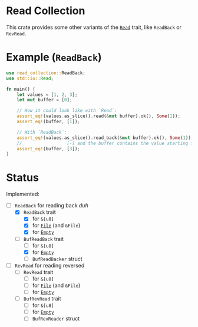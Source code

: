 # Read Collection
This crate provides some other variants of the [`Read`] trait, like `ReadBack` or `RevRead`.

# Example (`ReadBack`)
```rust
use read_collection::ReadBack;
use std::io::Read;

fn main() {
    let values = [1, 2, 3];
    let mut buffer = [0];

    // How it could look like with `Read`:
    assert_eq!(values.as_slice().read(&mut buffer).ok(), Some(1));
    assert_eq!(buffer, [1]);

    // With `ReadBack`:
    assert_eq!(values.as_slice().read_back(&mut buffer).ok(), Some(1));
    //                 [-] and the buffer contains the value starting from the back!
    assert_eq!(buffer, [3]);
}
```

# Status
Implemented:
- [ ] `ReadBack` for reading back *duh*
  - [x] `ReadBack` trait
    - [x] for `&[u8]`
    - [x] for [`File`] (and `&File`)
    - [x] for [`Empty`]
  - [ ] `BufReadBack` trait
    - [ ] for `&[u8]`
    - [x] for [`Empty`]
    - [ ] `BufReadBacker` struct
 - [ ] `RevRead` for reading reversed
   - [ ] `RevRead` trait
     - [ ] for `&[u8]`
     - [ ] for [`File`] (and `&File`)
     - [ ] for [`Empty`]
   - [ ] `BufRevRead` trait
     - [ ] for `&[u8]`
     - [ ] for [`Empty`]
     - [ ] `BufRevReader` struct

[`File`]: https://doc.rust-lang.org/std/fs/struct.File.html
[`Read`]: https://doc.rust-lang.org/std/io/trait.Read.html
[`Empty`]: https://doc.rust-lang.org/std/io/struct.Empty.html
